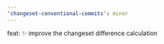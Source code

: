 ```yaml
---
'changeset-conventional-commits': minor
---
```


feat: :sparkles: improve the changeset difference calculation
